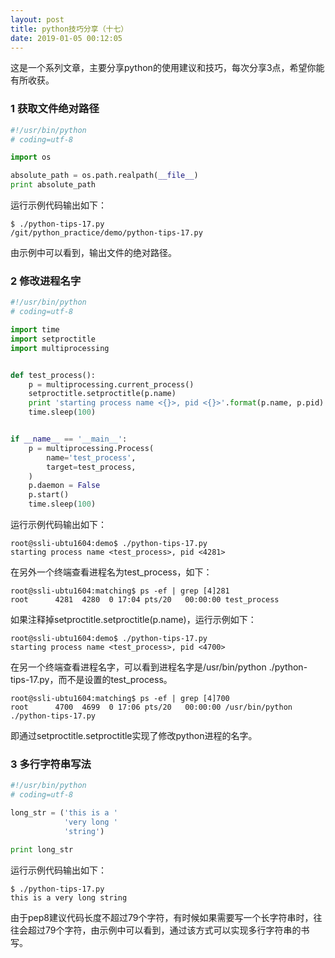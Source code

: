 ```yaml
---
layout: post
title: python技巧分享（十七）
date: 2019-01-05 00:12:05
---
```


这是一个系列文章，主要分享python的使用建议和技巧，每次分享3点，希望你能有所收获。

### 1 获取文件绝对路径

```python
#!/usr/bin/python
# coding=utf-8

import os

absolute_path = os.path.realpath(__file__)
print absolute_path
```

运行示例代码输出如下：

```
$ ./python-tips-17.py
/git/python_practice/demo/python-tips-17.py
```

由示例中可以看到，输出文件的绝对路径。


### 2 修改进程名字

```python
#!/usr/bin/python
# coding=utf-8

import time
import setproctitle
import multiprocessing


def test_process():
    p = multiprocessing.current_process()
    setproctitle.setproctitle(p.name)
    print 'starting process name <{}>, pid <{}>'.format(p.name, p.pid)
    time.sleep(100)


if __name__ == '__main__':
    p = multiprocessing.Process(
        name='test_process',
        target=test_process,
    )
    p.daemon = False
    p.start()
    time.sleep(100)
```

运行示例代码输出如下：

```
root@ssli-ubtu1604:demo$ ./python-tips-17.py
starting process name <test_process>, pid <4281>
```

在另外一个终端查看进程名为test_process，如下：

```
root@ssli-ubtu1604:matching$ ps -ef | grep [4]281
root      4281  4280  0 17:04 pts/20   00:00:00 test_process
```

如果注释掉setproctitle.setproctitle(p.name)，运行示例如下：

```
root@ssli-ubtu1604:demo$ ./python-tips-17.py
starting process name <test_process>, pid <4700>
```

在另一个终端查看进程名字，可以看到进程名字是/usr/bin/python ./python-tips-17.py，而不是设置的test_process。

```
root@ssli-ubtu1604:matching$ ps -ef | grep [4]700
root      4700  4699  0 17:06 pts/20   00:00:00 /usr/bin/python ./python-tips-17.py
```

即通过setproctitle.setproctitle实现了修改python进程的名字。

### 3 多行字符串写法

```python
#!/usr/bin/python
# coding=utf-8

long_str = ('this is a '
            'very long '
            'string')

print long_str
```

运行示例代码输出如下：

```
$ ./python-tips-17.py
this is a very long string
```

由于pep8建议代码长度不超过79个字符，有时候如果需要写一个长字符串时，往往会超过79个字符，由示例中可以看到，通过该方式可以实现多行字符串的书写。
